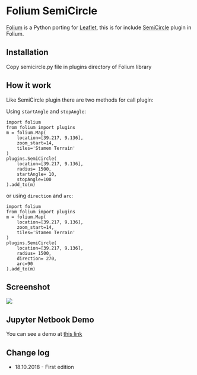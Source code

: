 # Folium SemiCircle

[Folium](https://github.com/python-visualization/folium) is a Python porting for [Leaflet](http://leafletjs.com/), this is for include [SemiCircle](https://github.com/jieter/Leaflet-semicircle) plugin in Folium.

## Installation

Copy semicircle.py file in plugins directory of Folium library

## How it work

Like SemiCircle plugin there are two methods for call plugin:

Using `startAngle` and `stopAngle`:
```
import folium
from folium import plugins
m = folium.Map(
    location=[39.217, 9.136],
    zoom_start=14,
    tiles='Stamen Terrain'
)
plugins.SemiCircle(
    location=[39.217, 9.136],
    radius= 1500,
    startAngle= 10,
    stopAngle=100
).add_to(m)
```
or using `direction` and `arc`:
```
import folium
from folium import plugins
m = folium.Map(
    location=[39.217, 9.136],
    zoom_start=14,
    tiles='Stamen Terrain'
)
plugins.SemiCircle(
    location=[39.217, 9.136],
    radius= 1500,
    direction= 270,
    arc=90
).add_to(m)
```

## Screenshot

![](https://farm8.staticflickr.com/7373/12376158164_e335b4e61d_b.jpg)

## Jupyter Netbook Demo

You can see a demo at [this link](http://nbviewer.jupyter.org/github/syberworld/Folium-SemiCircle/blob/master/Folium%20SemiCircle.ipynb)

## Change log
* 18.10.2018 - First edition
